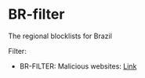 # BR-filter
The regional blocklists for Brazil

Filter:
* BR-FILTER: Malicious websites: [Link](https://raw.githubusercontent.com/eduardoaddad/BR-filter/main/Brazil.malicious.domains.txt)
